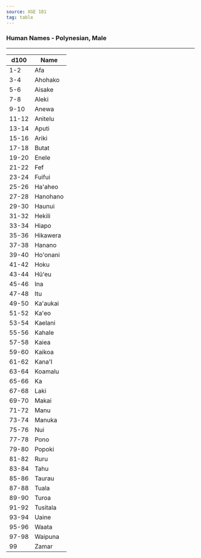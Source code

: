 ```yaml
---
source: XGE 181
tag: table
---
```


### Human Names - Polynesian, Male
---
|d100|Name|
|----|------------|
|1-2|Afa|
|3-4|Ahohako|
|5-6|Aisake|
|7-8|Aleki|
|9-10|Anewa|
|11-12|Anitelu|
|13-14|Aputi|
|15-16|Ariki|
|17-18|Butat|
|19-20|Enele|
|21-22|Fef|
|23-24|Fuifui|
|25-26|Ha'aheo|
|27-28|Hanohano|
|29-30|Haunui|
|31-32|Hekili|
|33-34|Hiapo|
|35-36|Hikawera|
|37-38|Hanano|
|39-40|Ho'onani|
|41-42|Hoku|
|43-44|Hû'eu|
|45-46|Ina|
|47-48|Itu|
|49-50|Ka'aukai|
|51-52|Ka'eo|
|53-54|Kaelani|
|55-56|Kahale|
|57-58|Kaiea|
|59-60|Kaikoa|
|61-62|Kana'I|
|63-64|Koamalu|
|65-66|Ka|
|67-68|Laki|
|69-70|Makai|
|71-72|Manu|
|73-74|Manuka|
|75-76|Nui|
|77-78|Pono|
|79-80|Popoki|
|81-82|Ruru|
|83-84|Tahu|
|85-86|Taurau|
|87-88|Tuala|
|89-90|Turoa|
|91-92|Tusitala|
|93-94|Uaine|
|95-96|Waata|
|97-98|Waipuna|
|99|Zamar|

